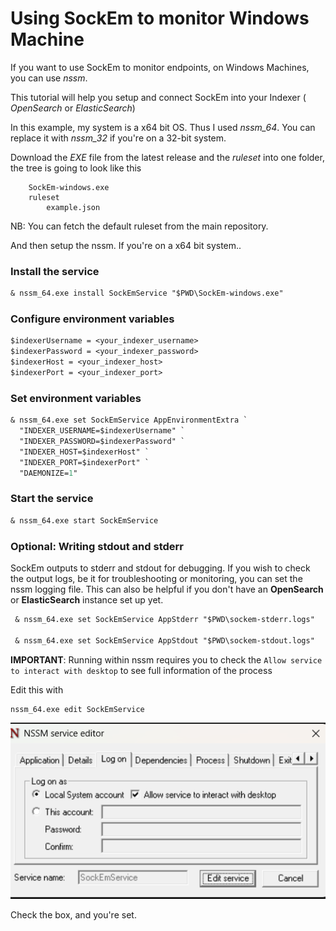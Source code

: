 
# Using SockEm to monitor Windows Machine

If you want to use SockEm to monitor endpoints, on Windows Machines, you can use *nssm*.

This tutorial will help you setup and connect SockEm into your Indexer ( *OpenSearch* or *ElasticSearch*)

In this example, my system is a x64 bit OS. Thus I used *nssm_64*. You can replace it with *nssm_32* if you're on a 32-bit system.

Download the *EXE* file from the latest release and the *ruleset* into one folder, the tree is going to look like this

```
    SockEm-windows.exe
    ruleset
        example.json
```

NB: You can fetch the default ruleset from the main repository.

And then setup the nssm. If you're on a x64 bit system..
### Install the service 

```ps
& nssm_64.exe install SockEmService "$PWD\SockEm-windows.exe"

```
### Configure environment variables

```ps
$indexerUsername = <your_indexer_username>
$indexerPassword = <your_indexer_password>
$indexerHost = <your_indexer_host>
$indexerPort = <your_indexer_port>
```

### Set environment variables

```ps
& nssm_64.exe set SockEmService AppEnvironmentExtra `
  "INDEXER_USERNAME=$indexerUsername" `
  "INDEXER_PASSWORD=$indexerPassword" `
  "INDEXER_HOST=$indexerHost" `
  "INDEXER_PORT=$indexerPort" `
  "DAEMONIZE=1"
```

### Start the service

```ps
& nssm_64.exe start SockEmService
```

### Optional: Writing stdout and stderr

SockEm outputs to stderr and stdout for debugging. If you wish to check the output logs, be it for troubleshooting or monitoring, you can set the nssm logging file.
This can also be helpful if you don't have an **OpenSearch** or **ElasticSearch** instance set up yet.

```ps
 & nssm_64.exe set SockEmService AppStderr "$PWD\sockem-stderr.logs"

 & nssm_64.exe set SockEmService AppStdout "$PWD\sockem-stdout.logs"
```

**IMPORTANT**: Running within nssm requires you to check the `Allow service to interact with desktop` to see full information of the process

Edit this with

    nssm_64.exe edit SockEmService

![alt text](image.png)

Check the box, and you're set.
